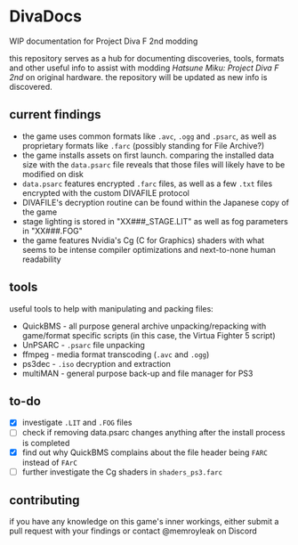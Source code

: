  # DivaDocs
  WIP documentation for Project Diva F 2nd modding

  this repository serves as a hub for documenting discoveries, tools, formats and other useful info to assist with modding *Hatsune Miku: Project Diva F 2nd* on original hardware. the repository will be updated as new info is discovered.

  ## current findings
  - the game uses common formats like `.avc`, `.ogg` and `.psarc`, as well as proprietary formats like `.farc` (possibly standing for File Archive?)
  - the game installs assets on first launch. comparing the installed data size with the `data.psarc` file reveals that those files will likely have to be modified on disk
  - `data.psarc` features encrypted `.farc` files, as well as a few `.txt` files encrypted with the custom DIVAFILE protocol
  - DIVAFILE's decryption routine can be found within the Japanese copy of the game
  - stage lighting is stored in "XX###_STAGE.LIT" as well as fog parameters in "XX###.FOG"
  - the game features Nvidia's Cg (C for Graphics) shaders with what seems to be intense compiler optimizations and next-to-none human readability

  ## tools
  useful tools to help with manipulating and packing files:
  - QuickBMS - all purpose general archive unpacking/repacking with game/format specific scripts (in this case, the Virtua Fighter 5 script)
  - UnPSARC - `.psarc` file unpacking
  - ffmpeg - media format transcoding (`.avc` and `.ogg`)
  - ps3dec - `.iso` decryption and extraction
  - multiMAN - general purpose back-up and file manager for PS3

  ## to-do
  - [x] investigate `.LIT` and `.FOG` files
  - [ ] check if removing data.psarc changes anything after the install process is completed
  - [x] find out why QuickBMS complains about the file header being `FARC` instead of `FArC`
  - [ ] further investigate the Cg shaders in `shaders_ps3.farc`

  ## contributing
  if you have any knowledge on this game's inner workings, either submit a pull request with your findings or contact @memroyleak on Discord